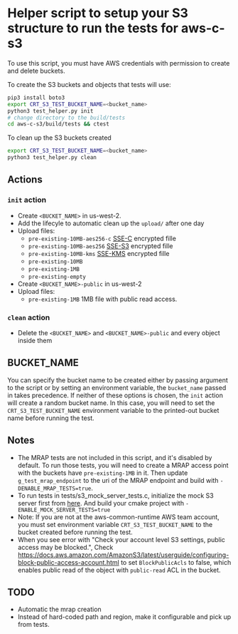 # Helper script to setup your S3 structure to run the tests for aws-c-s3

To use this script, you must have AWS credentials with permission to create and delete buckets.

To create the S3 buckets and objects that tests will use:

```sh
pip3 install boto3
export CRT_S3_TEST_BUCKET_NAME=<bucket_name>
python3 test_helper.py init
# change directory to the build/tests
cd aws-c-s3/build/tests && ctest
```

To clean up the S3 buckets created

```sh
export CRT_S3_TEST_BUCKET_NAME=<bucket_name>
python3 test_helper.py clean
```

## Actions

### `init` action

* Create `<BUCKET_NAME>` in us-west-2.
* Add the lifecyle to automatic clean up the `upload/` after one day
* Upload files:
  + `pre-existing-10MB-aes256-c` [SSE-C](https://docs.aws.amazon.com/AmazonS3/latest/userguide/ServerSideEncryptionCustomerKeys.html#sse-c-highlights) encrypted fille
  + `pre-existing-10MB-aes256` [SSE-S3](https://docs.aws.amazon.com/AmazonS3/latest/userguide/specifying-s3-encryption.html) encrypted fille
  + `pre-existing-10MB-kms` [SSE-KMS](https://docs.aws.amazon.com/AmazonS3/latest/userguide/UsingKMSEncryption.html) encrypted fille
  + `pre-existing-10MB`
  + `pre-existing-1MB`
  + `pre-existing-empty`
* Create `<BUCKET_NAME>-public` in us-west-2
* Upload files:
  + `pre-existing-1MB` 1MB file with public read access.

### `clean` action

* Delete the `<BUCKET_NAME>` and `<BUCKET_NAME>-public` and every object inside them

## BUCKET_NAME

You can specify the bucket name to be created either by passing argument to the script or by setting an environment variable, the `bucket_name` passed in takes precedence. If neither of these options is chosen, the `init` action will create a random bucket name. In this case, you will need to set the `CRT_S3_TEST_BUCKET_NAME` environment variable to the printed-out bucket name before running the test.

## Notes

* The MRAP tests are not included in this script, and it's disabled by default. To run those tests, you will need to create a MRAP access point with the buckets have `pre-existing-1MB` in it. Then update `g_test_mrap_endpoint` to the uri of the MRAP endpoint and build with `-DENABLE_MRAP_TESTS=true`.
* To run tests in tests/s3_mock_server_tests.c, initialize the mock S3 server first from [here](./../mock_s3_server/). And build your cmake project with `-ENABLE_MOCK_SERVER_TESTS=true`
* Note: If you are not at the aws-common-runtime AWS team account, you must set environment variable `CRT_S3_TEST_BUCKET_NAME` to the bucket created before running the test.
* When you see error with "Check your account level S3 settings, public access may be blocked.", Check https://docs.aws.amazon.com/AmazonS3/latest/userguide/configuring-block-public-access-account.html to set `BlockPublicAcls` to false, which enables public read of the object with `public-read` ACL in the bucket.

## TODO

* Automatic the mrap creation
* Instead of hard-coded path and region, make it configurable and pick up from tests.
